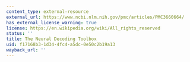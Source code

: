 ```yaml
---
content_type: external-resource
external_url: https://www.ncbi.nlm.nih.gov/pmc/articles/PMC3660664/
has_external_license_warning: true
license: https://en.wikipedia.org/wiki/All_rights_reserved
status: ''
title: The Neural Decoding Toolbox
uid: f17168b3-1d34-4fc4-a5dc-0e50c2b19a13
wayback_url: ''
---
```


